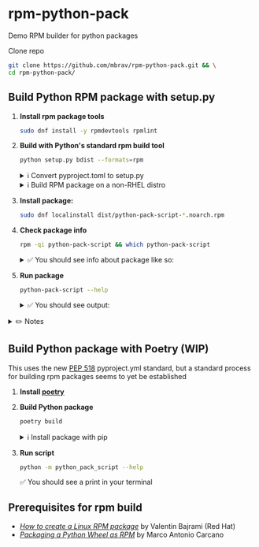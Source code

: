 # rpm-python-pack

Demo RPM builder for python packages

Clone repo

```bash
git clone https://github.com/mbrav/rpm-python-pack.git && \
cd rpm-python-pack/

```

## Build Python RPM package with setup.py

1. **Install rpm package tools**

    ```bash
    sudo dnf install -y rpmdevtools rpmlint
    ```

2. **Build with Python's standard rpm build tool**

    ```bash
    python setup.py bdist --formats=rpm
    ```

    <details><summary>ℹ️ Convert pyproject.toml to setup.py</summary>
    <p>

    ```bash
    pip3 install poetry2setup --user && \
    poetry2setup > setup.py
    ```

    </p>
    </details>

    <details><summary>ℹ️ Build RPM package on a non-RHEL distro</summary>
    <p>

    ```bash
    sudo apt install rpm && \
    python setup.py bdist --formats=rpm
    ```

    </p>
    </details>

3. **Install package:**

    ```bash
    sudo dnf localinstall dist/python-pack-script-*.noarch.rpm
    ```

4. **Check package info**

    ```bash
    rpm -qi python-pack-script && which python-pack-script
    ```

    <details><summary>✅ You should see info about package like so:</summary>
    <p>

    ```
    Name        : python-pack-script
    Version     : 0.0.5
    Release     : 1
    Architecture: noarch
    Install Date: Wed 27 Apr 2022 09:15:34 AM UTC
    Group       : Development/Libraries
    Size        : 1155
    License     : UNKNOWN
    Signature   : (none)
    Source RPM  : python-pack-script-0.0.5-1.src.rpm
    Build Date  : Wed 27 Apr 2022 09:11:18 AM UTC
    Build Host  : rocky.local
    Relocations : /usr
    Vendor      : mbrav <mbrav@protonmail.com>
    Summary     : Demo RPM builder for python packages
    Description :
    UNKNOWN
    ```

    </p>
    </details>

5. **Run package**

    ```bash
    python-pack-script --help
    ```

    <details><summary>✅ You should see output:</summary>
    <p>

    This is python-pack-script v0.0.5!

    </p>
    </details>

</p>
</details>

<details><summary>✏️ Notes</summary>
<p>

Setup rpmbuild folder

```bash
rpmdev-setuptree
```

It will create the following folder in your home directory:

```
rpmbuild/
├── BUILD
├── RPMS
├── SOURCES
├── SPECS
└── SRPMS
```

Build spec:

```bash
rpmbuild -ba ./build/bdist.linux-x86_64/rpm/SPECS/python-pack-script.spec
```

</p>
</details>

## Build Python package with Poetry (WIP)

This uses the new [PEP 518](https://peps.python.org/pep-0518/) pyproject.yml standard, but a standard process for building rpm packages seems to yet be established

1. **Install [poetry](https://python-poetry.org/docs/)**

2. **Build Python package**

    ```bash
    poetry build
    ```

    <details><summary>ℹ️ Install package with pip</summary>
    <p>

    Create a new python environment and activate it

    ```bash
    python3 -m venv venv && source venv/bin/activate

    ```

    Install script into environment

    ```bash
    pip3 install --no-cache-dir --force-reinstall \
    dist/python_pack_script-*-py3-none-any.whl
    ```

3. **Run script**

    ```bash
    python -m python_pack_script --help
    ```

    ✅ You should see a print in your terminal

## Prerequisites for rpm build

-   [_How to create a Linux RPM package_](https://www.redhat.com/sysadmin/create-rpm-package) by Valentin Bajrami (Red Hat)
-   [_Packaging a Python Wheel as RPM_](https://grimoire.carcano.ch/blog/packaging-a-python-wheel-as-rpm/) by Marco Antonio Carcano
